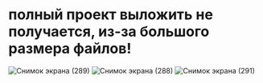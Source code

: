 # полный проект выложить не получается, из-за большого размера файлов!

![Снимок экрана (289)](https://github.com/MalchencoDaniil/2D-Runner/assets/109500163/3044fc48-2278-4980-98c1-96438bc45eed)
![Снимок экрана (288)](https://github.com/MalchencoDaniil/2D-Runner/assets/109500163/c8d129cd-edc3-459e-ba7f-bb5d339292c7)
![Снимок экрана (291)](https://github.com/MalchencoDaniil/2D-Runner/assets/109500163/971709d7-f763-421a-9e5b-162c4c840115)
